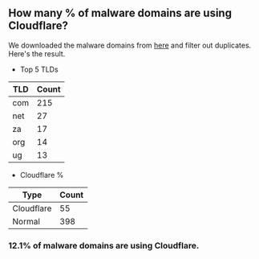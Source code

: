 ## How many % of malware domains are using Cloudflare?


We downloaded the malware domains from [here](https://urlhaus.abuse.ch) and filter out duplicates.
Here's the result.


[//]: # (start replacement)


- Top 5 TLDs

| TLD | Count |
| --- | --- |
| com | 215 |
| net | 27 |
| za | 17 |
| org | 14 |
| ug | 13 |


- Cloudflare %

| Type | Count |
| --- | --- |
| Cloudflare | 55 |
| Normal | 398 |


### 12.1% of malware domains are using Cloudflare.